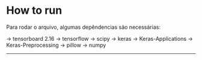 # How to run

Para rodar o arquivo, algumas depêndencias são necessárias:

-> tensorboard 2.16
-> tensorflow
-> scipy
-> keras
-> Keras-Applications
-> Keras-Preprocessing
-> pillow
-> numpy

-------------------------------------------
